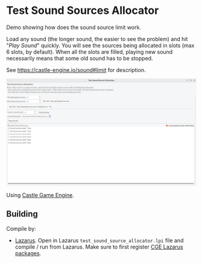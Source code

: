 # Test Sound Sources Allocator

Demo showing how does the sound source limit work.

Load any sound (the longer sound, the easier to see the problem) and hit "_Play Sound_" quickly. You will see the sources being allocated in slots (max 6 slots, by default). When all the slots are filled, playing new sound necessarily means that some old sound has to be stopped.

See https://castle-engine.io/sound#limit for description.

![Screenshot](screenshot.png)

Using [Castle Game Engine](https://castle-engine.io/).

## Building

Compile by:

- [Lazarus](https://www.lazarus-ide.org/). Open in Lazarus `test_sound_source_allocator.lpi` file and compile / run from Lazarus. Make sure to first register [CGE Lazarus packages](https://castle-engine.io/lazarus).
